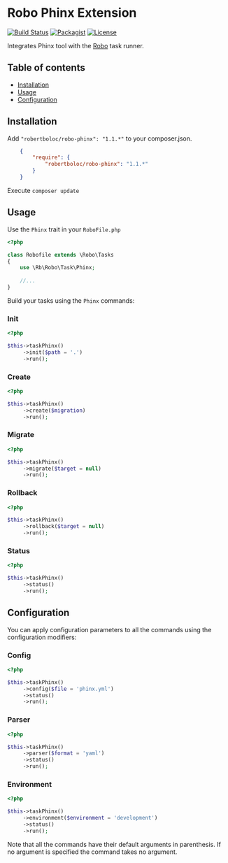 # Robo Phinx Extension
[![Build Status](https://travis-ci.org/robertboloc/robo-phinx.svg?branch=master)](https://travis-ci.org/robertboloc/robo-phinx)
[![Packagist](https://img.shields.io/packagist/v/robertboloc/robo-phinx.svg?style=flat)](https://packagist.org/packages/robertboloc/robo-phinx)
[![License](https://img.shields.io/badge/license-MIT-blue.svg?style=flat)](https://github.com/robertboloc/robo-phinx/blob/master/LICENSE.md)

Integrates Phinx tool with the [Robo](http://robo.li/) task runner.


## Table of contents
- [Installation](#installation)
- [Usage](#usage)
- [Configuration](#configuration)

## Installation
Add `"robertboloc/robo-phinx": "1.1.*"` to your composer.json.
```json
    {
        "require": {
            "robertboloc/robo-phinx": "1.1.*"
        }
    }
```

Execute `composer update`

## Usage

Use the `Phinx` trait in your `RoboFile.php`
```php
<?php

class Robofile extends \Robo\Tasks
{
    use \Rb\Robo\Task\Phinx;
    
    //...
}
```

Build your tasks using the `Phinx` commands:

### Init
```php
<?php

$this->taskPhinx()
     ->init($path = '.')
     ->run();
```
### Create
```php
<?php

$this->taskPhinx()
     ->create($migration)
     ->run();
```
### Migrate
```php
<?php

$this->taskPhinx()
     ->migrate($target = null)
     ->run();
```
### Rollback
```php
<?php

$this->taskPhinx()
     ->rollback($target = null)
     ->run();
```
### Status
```php
<?php

$this->taskPhinx()
     ->status()
     ->run();
```

## Configuration

You can apply configuration parameters to all the commands using the configuration modifiers:

### Config
```php
<?php

$this->taskPhinx()
     ->config($file = 'phinx.yml')
     ->status()
     ->run();
```

### Parser 
```php
<?php

$this->taskPhinx()
     ->parser($format = 'yaml')
     ->status()
     ->run();
```

### Environment
```php
<?php

$this->taskPhinx()
     ->environment($environment = 'development')
     ->status()
     ->run();
```

Note that all the commands have their default arguments in parenthesis. If no argument is specified the command takes no argument.
